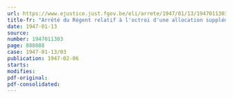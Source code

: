 ```yaml
---
url: https://www.ejustice.just.fgov.be/eli/arrete/1947/01/13/1947011303/justel
title-fr: "Arrêté du Régent relatif à l'octroi d'une allocation supplémentaire de vieillesse, de veuve, d'invalidité et d'orphelin, aux bénéficiaires de ces allocations, au 31 décembre 1946, auprès du Fonds d'allocation pour employés"
date: 1947-01-13
source:
number: 1947011303
page: 888888
case: 1947-01-13/03
publication: 1947-02-06
starts:
modifies:
pdf-original:
pdf-consolidated:
---
```


